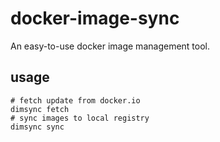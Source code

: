 # docker-image-sync

An easy-to-use docker image management tool.

## usage

```shell
# fetch update from docker.io
dimsync fetch
# sync images to local registry
dimsync sync
```
